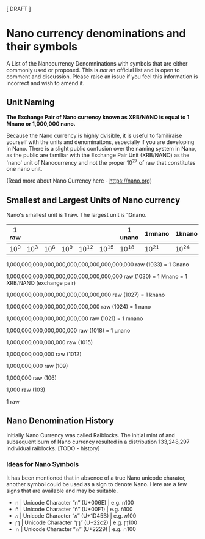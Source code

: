 [ DRAFT ]

# Nano currency denominations and their symbols

A List of the Nanocurrency Denomninations with symbols that are either commonly used or proposed. This is *not* an official list and is open to comment and discussion. Please raise an issue if you feel this information is incorrect and wish to amend it.

## Unit Naming

**The Exchange Pair of Nano currency known as XRB/NANO is equal to 1 Mnano or 1,000,000 nano.** 

Because the Nano currency is highly dvisible, it is useful to familiraise yourself with the units and denominaitons, especially if you are developing in Nano. There is a slight public confusion over the naming system in Nano, as the public are familiar with the Exchange Pair Unit (XRB/NANO) as the 'nano' unit of Nanocurrency and not the proper 10<sup>27</sup> of raw that constitutes one nano unit. 

(Read more about Nano Currency here - https://nano.org)

## Smallest and Largest Units of Nano currency

Nano's smallest unit is 1 raw. The largest unit is 1Gnano. 

| 1 raw | | | | | | 1 unano | 1mnano | 1knano | 1 nano | 1 Mnano | 1 Gnano | 
|---|---|---|---|---|---|---|---|---|---|---|---|
| 10<sup>0</sup> | 10<sup>3</sup> | 10<sup>6</sup>  | 10<sup>9</sup>  | 10<sup>12</sup> | 10<sup>15</sup> | 10<sup>18</sup> | 10<sup>21</sup>  | 10<sup>24</sup>  | 10<sup>27</sup> | 10<sup>30</sup>  | 10<sup>33</sup>  |



1,000,000,000,000,000,000,000,000,000,000,000 raw (1033) = 1 Gnano

1,000,000,000,000,000,000,000,000,000,000 raw (1030) = 1 Mnano = 1 XRB/NANO (exchange pair)

1,000,000,000,000,000,000,000,000,000 raw (1027) = 1 knano

1,000,000,000,000,000,000,000,000 raw (1024) = 1 nano

1,000,000,000,000,000,000,000 raw (1021) = 1 mnano

1,000,000,000,000,000,000 raw (1018) = 1 μnano

1,000,000,000,000,000 raw (1015)

1,000,000,000,000 raw (1012)

1,000,000,000 raw (109)

1,000,000 raw (106)

1,000 raw (103)

1 raw


## Nano Denomination History

Initially Nano Currency was called Raiblocks. The initial mint of and subsequent burn of Nano currency resulted in a distribution 133,248,297 individual raiblocks. 
[TODO - history]

### Ideas for Nano Symbols

It has been mentioned that in absence of a true Nano unicode charater, another symbol could be used as a sign to denote Nano. Here are a few signs that are available and may be suitable.

- n  | Unicode Character “n” (U+006E) | e.g. n100
- ñ  | Unicode Character “ñ” (U+00F1) | e.g. ñ100
- 𝑛  | Unicode Character “𝑛” (U+1D45B) | e.g. 𝑛100
- ⋂  | Unicode Character “⋂” (U+22c2) | e.g. ⋂100
- ∩  | Unicode Character “∩” (U+2229) | e.g. ∩100






